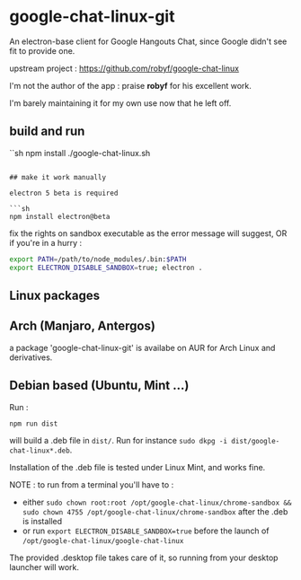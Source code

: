# google-chat-linux-git

An electron-base client for Google Hangouts Chat, since Google didn't see fit to provide one.

upstream project : https://github.com/robyf/google-chat-linux

I'm not the author of the app : praise **robyf** for his excellent work.

I'm barely maintaining it for my own use now that he left off.

## build and run

``sh
npm install
./google-chat-linux.sh
```

## make it work manually

electron 5 beta is required

```sh
npm install electron@beta
```

fix the rights on sandbox executable as the error message will suggest, OR if you're in a hurry :

```sh
export PATH=/path/to/node_modules/.bin:$PATH
export ELECTRON_DISABLE_SANDBOX=true; electron .
```

## Linux packages

## Arch (Manjaro, Antergos)

a package 'google-chat-linux-git' is availabe on AUR for Arch Linux and derivatives.

## Debian based (Ubuntu, Mint ...)

Run :

```sh
npm run dist
```

will build a .deb file in `dist/`. Run for instance `sudo dkpg -i dist/google-chat-linux*.deb`.

Installation of the .deb file is tested under Linux Mint, and works fine.

NOTE : to run from a terminal you'll have to :

- either `sudo chown root:root /opt/google-chat-linux/chrome-sandbox && sudo chown 4755 /opt/google-chat-linux/chrome-sandbox` after the .deb is installed
- or run `export ELECTRON_DISABLE_SANDBOX=true` before the launch of `/opt/google-chat-linux/google-chat-linux`

The provided .desktop file takes care of it, so running from your desktop launcher will work.
